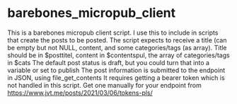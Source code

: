 # barebones_micropub_client

This is a barebones micropub client script.
I use this to include in scripts that create the posts to be posted.
The script expects to receive a title (can be empty but not NULL, content, and some categories/tags (as array).
Title should be in $posttitel, content in $contentspul, the array of categories/tags in $cats 
The default post status is draft, but you could turn that into a variable or set to publish 
The post information is submitted to the endpoint in JSON, using file_get_contents 
It requires getting a bearer token which is not handled in this script. Get one manually for your endpoint from https://www.jvt.me/posts/2021/03/06/tokens-pls/

